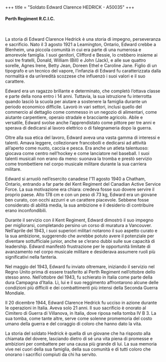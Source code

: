 +++
title = "Soldato Edward Clarence HEDRICK - A50035"
+++

#### Perth Regiment R.C.I.C.
<br>


La storia di Edward Clarence Hedrick è una storia di impegno, perseveranza e sacrificio. 
Nato il 3 agosto 1921 a Leamington, Ontario, Edward crebbe a Blenheim, una piccola comunità in cui era parte di una numerosa e amorevole famiglia. I suoi genitori, Clifford e Bessie, lo crebbero insieme ai suoi tre fratelli, Donald, William (Bill) e John (Jack), e alle sue quattro sorelle, Agnes Irene, Betty Jean, Doreen Ethel e Caroline Jane. Figlio di un tipografo e un tecnico del vapore, l’infanzia di Edward fu caratterizzata dalla normalità e da un’eredità scozzese che influenzò i suoi valori e il suo carattere.

Edward era un ragazzo brillante e determinato, che completò l’ottava classe e parte della nona entro i 14 anni. Tuttavia, la sua istruzione fu interrotta quando lasciò la scuola per aiutare a sostenere la famiglia durante un periodo economico difficile. Lavorò in vari settori, inclusi quello del commercio al dettaglio come commesso in un negozio di alimentari, come aiutante carpentiere, operaio stradale e bracciante agricolo. Abile e versatile, Edward svolse anche l’apprendistato come pittore per tre anni e sperava di dedicarsi al lavoro elettrico o di falegnameria dopo la guerra.

Oltre alla sua etica del lavoro, Edward aveva una vasta gamma di interessi e talenti. Amava leggere, collezionare francobolli e dedicarsi ad attività all’aperto come nuoto, caccia e pesca. Era anche un atleta talentuoso: giocava come centro nell’hockey e come lanciatore nel baseball. I suoi talenti musicali non erano da meno: suonava la tromba e prestò servizio come trombettiere nel corpo musicale militare durante la sua carriera militare.

Edward si arruolò nell’esercito canadese l’11 agosto 1940 a Chatham, Ontario, entrando a far parte del Kent Regiment del Canadian Active Service Force. La sua motivazione era chiara: credeva fosse suo dovere servire il proprio paese. Alto 178 cm e con un peso di 73 kg, Edward era un giovane ben curato, con occhi azzurri e un carattere piacevole. Sebbene fosse considerato di abilità media, la sua ambizione e il desiderio di contribuire erano inconfondibili.

Durante il servizio con il Kent Regiment, Edward dimostrò il suo impegno per migliorarsi, completando persino un corso di muratura a Vancouver. Nell’aprile del 1943, i suoi superiori militari notarono il suo aspetto curato e la sua ambizione, suggerendo che avrebbe potuto avere il potenziale per diventare sottufficiale junior, anche se c’erano dubbi sulle sue capacità di leadership. Edward manifestò frustrazione per le opportunità limitate di avanzamento nel corpo musicale militare e desiderava assumere ruoli più significativi nella fanteria.

Nel maggio del 1943, Edward fu inviato oltremare, iniziando il servizio nel Regno Unito prima di essere trasferito al Perth Regiment nell’ottobre dello stesso anno. Nell’ottobre del 1943, fu schierato in Italia come parte della dura Campagna d’Italia. Lì, lui e il suo reggimento affrontarono alcune delle condizioni più difficili e dei combattimenti più intensi della Seconda Guerra Mondiale.

Il 20 dicembre 1944, Edward Clarence Hedrick fu ucciso in azione durante le operazioni in Italia. Aveva solo 21 anni. 
Il suo sacrificio è onorato al Cimitero di Guerra di Villanova, in Italia, dove riposa nella tomba IV B 3. La sua tomba, come tante altre, serve come solenne promemoria del costo umano della guerra e del coraggio di coloro che hanno dato la vita.

La storia del soldato Hedrick è quella di un giovane che ha risposto alla chiamata del dovere, lasciando dietro di sé una vita piena di promesse e ambizioni per combattere per una causa più grande di lui. 
La sua memoria vive nei cuori della sua famiglia, della sua comunità e di tutti coloro che onorano i sacrifici compiuti da chi ha servito.

